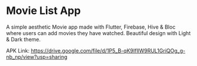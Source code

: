 # Movie List App

A simple aesthetic Movie app made with Flutter, Firebase, Hive & Bloc where users can add movies they have watched. Beautiful design with Light & Dark theme.

APK Link: https://drive.google.com/file/d/1P5_B-qK9IfllW9RUL1GriQOg_g-nb_np/view?usp=sharing
